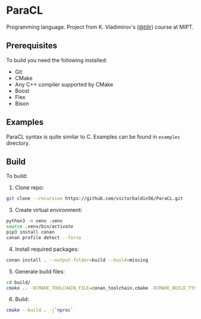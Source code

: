 # ParaCL
Programming language. Project from K. Vladimirov's ([@tilir](https://github.com/tilir)) course at MIPT.

## Prerequisites
To build you need the following installed:
* Git
* CMake
* Any C++ compiler supported by CMake
* Boost
* Flex
* Bison

## Examples
ParaCL syntax is quite similar to C. Examples can be found in `examples` directory.

## Build
To build:
1. Clone repo:
```sh
git clone --recursive https://github.com/victorbaldin56/ParaCL.git
```
3. Create virtual environment:
```sh
python3 -m venv .venv
source .venv/bin/activate
pip3 install conan
conan profile detect --force
```
4. Install required packages:
```sh
conan install . --output-folder=build --build=missing
```
5. Generate build files:
```sh
cd build/
cmake .. -DCMAKE_TOOLCHAIN_FILE=conan_toolchain.cmake -DCMAKE_BUILD_TYPE=Release
```
6. Build:
```sh
cmake --build . -j`nproc`
```
